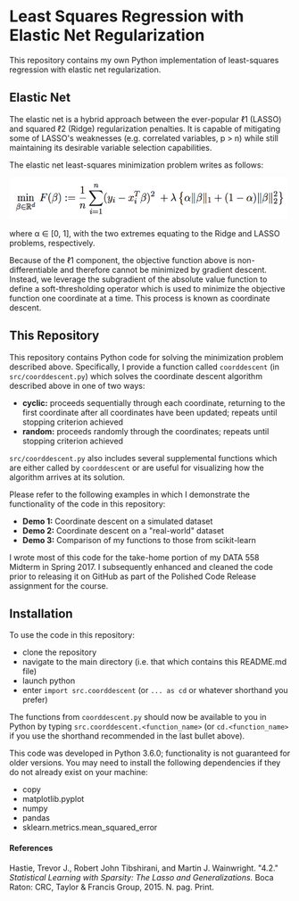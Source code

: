 Least Squares Regression with Elastic Net Regularization
=================

This repository contains my own Python implementation of least-squares regression with elastic net regularization.

Elastic Net
----------------

The elastic net is a hybrid approach between the ever-popular ℓ1 (LASSO) and squared ℓ2 (Ridge) regularization penalties. It is capable of mitigating some of LASSO's weaknesses (e.g. correlated variables, p > n) while still maintaining its desirable variable selection capabilities.

The elastic net least-squares minimization problem writes as follows:

<img src=https://github.com/rexthompson/DATA-558-Spring-2017/blob/master/images/ElasticNet.png alt="Objective Function" width="500" height="75" />

where α ∈ [0, 1], with the two extremes equating to the Ridge and LASSO problems, respectively.

Because of the ℓ1 component, the objective function above is non-differentiable and therefore cannot be minimized by gradient descent. Instead, we leverage the subgradient of the absolute value function to define a soft-thresholding operator which is used to minimize the objective function one coordinate at a time. This process is known as coordinate descent.

This Repository
----------------

This repository contains Python code for solving the minimization problem described above. Specifically, I provide a function called `coorddescent` (in `src/coorddescent.py`) which solves the coordinate descent algorithm described above in one of two ways:

* **cyclic:** proceeds sequentially through each coordinate, returning to the first coordinate after all coordinates have been updated; repeats until stopping criterion achieved
* **random:** proceeds randomly through the coordinates; repeats until stopping criterion achieved

`src/coorddescent.py` also includes several supplemental functions which are either called by `coorddescent` or are useful for visualizing how the algorithm arrives at its solution.

Please refer to the following examples in which I demonstrate the functionality of the code in this repository:

* **Demo 1:** Coordinate descent on a simulated dataset
* **Demo 2:** Coordinate descent on a "real-world" dataset
* **Demo 3:** Comparison of my functions to those from scikit-learn

I wrote most of this code for the take-home portion of my DATA 558 Midterm in Spring 2017. I subsequently enhanced and cleaned the code prior to releasing it on GitHub as part of the Polished Code Release assignment for the course.

Installation
-----------

To use the code in this repository:

* clone the repository
* navigate to the main directory (i.e. that which contains this README.md file)
* launch python
* enter `import src.coorddescent` (or `... as cd` or whatever shorthand you prefer)

The functions from `coorddescent.py` should now be available to you in Python by typing `src.coorddescent.<function_name>` (or `cd.<function_name>` if you use the shorthand recommended in the last bullet above).

This code was developed in Python 3.6.0; functionality is not guaranteed for older versions. You may need to install the following dependencies if they do not already exist on your machine:

* copy
* matplotlib.pyplot
* numpy
* pandas
* sklearn.metrics.mean_squared_error

#### References

Hastie, Trevor J., Robert John Tibshirani, and Martin J. Wainwright. "4.2." _Statistical Learning with Sparsity: The Lasso and Generalizations._ Boca Raton: CRC, Taylor & Francis Group, 2015. N. pag. Print.
